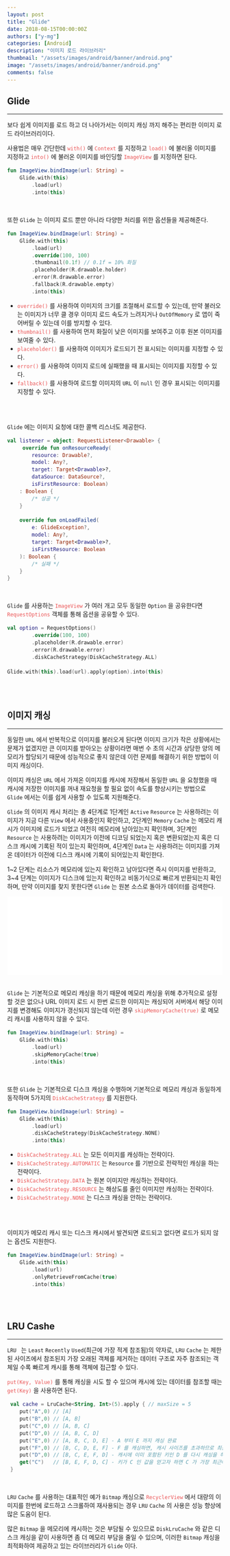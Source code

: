 ```yaml
---
layout: post
title: "Glide"
date: 2018-08-15T00:00:00Z
authors: ["y-mg"]
categories: [Android]
description: "이미지 로드 라이브러리"
thumbnail: "/assets/images/android/banner/android.png"
image: "/assets/images/android/banner/android.png"
comments: false
---
```


## Glide
***
보다 쉽게 이미지를 로드 하고 더 나아가서는 이미지 캐싱 까지 해주는 편리한 이미지 로드 라이브러리이다.
<br/>

사용법은 매우 간단한데 <code style="color: #eb5657;">with()</code> 에 <code style="color: #eb5657;">Context</code> 를 지정하고 <code style="color: #eb5657;">load()</code> 에 불러올 이미지를 지정하고 <code style="color: #eb5657;">into()</code> 에 불러온 이미지를 바인딩할 <code style="color: #eb5657;">ImageView</code> 를 지정하면 된다.

```kotlin
fun ImageView.bindImage(url: String) =
    Glide.with(this)
        .load(url)
        .into(this)
```
<br/>

또한 `Glide` 는 이미지 로드 뿐만 아니라 다양한 처리를 위한 옵션들을 제공해준다.

```kotlin
fun ImageView.bindImage(url: String) =
    Glide.with(this)
        .load(url)
        .override(100, 100)
        .thumbnail(0.1f) // 0.1f = 10% 화질
        .placeholder(R.drawable.holder)
        .error(R.drawable.error)
        .fallback(R.drawable.empty)
        .into(this)
```
- <code style="color: #eb5657;">override()</code> 를 사용하여 이미지의 크기를 조절해서 로드할 수 있는데, 만약 불러오는 이미지가 너무 클 경우 이미지 로드 속도가 느려지거나 `OutOfMemory` 로 앱이 죽어버릴 수 있는데 이를 방지할 수 있다.
- <code style="color: #eb5657;">thumbnail()</code> 를 사용하여 먼저 화질이 낮은 이미지를 보여주고 이후 원본 이미지를 보여줄 수 있다.
- <code style="color: #eb5657;">placeholder()</code> 를 사용하여 이미지가 로드되기 전 표시되는 이미지를 지정할 수 있다.
- <code style="color: #eb5657;">error()</code> 를 사용하여 이미지 로드에 실패했을 때 표시되는 이미지를 지정할 수 있다.
- <code style="color: #eb5657;">fallback()</code> 를 사용하여 로드할 이미지의 `URL` 이 `null` 인 경우 표시되는 이미지를 지정할 수 있다.
<br/>
<br/>

`Glide` 에는 이미지 요청에 대한 콜백 리스너도 제공한다.
<br/>

```kotlin
val listener = object: RequestListener<Drawable> {
     override fun onResourceReady(
        resource: Drawable?, 
        model: Any?, 
        target: Target<Drawable>?, 
        dataSource: DataSource?, 
        isFirstResource: Boolean)
    : Boolean {
        /* 성공 */
    }

    override fun onLoadFailed(
        e: GlideException?, 
        model: Any?, 
        target: Target<Drawable>?, 
        isFirstResource: Boolean
    ): Boolean {
        /* 실패 */
    }
}
```
<br/>

`Glide` 를 사용하는 <code style="color: #eb5657;">ImageView</code> 가 여러 개고 모두 동일한 `Option` 을 공유한다면 <code style="color: #eb5657;">RequestOptions</code> 객체를 통해 옵션을 공유할 수 있다.
<br/>

```kotlin
val option = RequestOptions()
        .override(100, 100)
        .placeholder(R.drawable.error)
        .error(R.drawable.error)
        .diskCacheStrategy(DiskCacheStrategy.ALL)

Glide.with(this).load(url).apply(option).into(this)
```
<br/>
<br/>



## 이미지 캐싱
***
동일한 `URL` 에서 반복적으로 이미지를 불러오게 된다면 이미지 크기가 작은 상황에서는 문제가 없겠지만 큰 이미지를 받아오는 상황이라면 매번 수 초의 시간과 상당한 양의 메모리가 할당되기 때문에 성능적으로 좋지 않은데 이런 문제를 해결하기 위한 방법이 이미지 캐싱이다.
<br/>

이미지 캐싱은 `URL` 에서 가져온 이미지를 캐시에 저장해서 동일한 `URL` 을 요청했을 때 캐시에 저장한 이미지를 꺼내 재요청을 할 필요 없이 속도를 향상시키는 방법으로 `Glide` 에서는 이를 쉽게 사용할 수 있도록 지원해준다.
<br/>

`Glide` 의 이미지 캐시 처리는 총 4단계로 1단계인 `Active` `Resource` 는 사용하려는 이미지가 지금 다른 `View` 에서 사용중인지 확인하고, 2단계인 `Memory` `Cache` 는 메모리 캐시가 이미지에 로드가 되었고 여전히 메모리에 남아있는지 확인하며, 3단계인 `Resource` 는 사용하려는 이미지가 이전에 디코딩 되었는지 혹은 변환되었는지 혹은 디스크 캐시에 기록된 적이 있는지 확인하며, 4단계인 `Data` 는 사용하려는 이미지를 가져온 데이터가 이전에 디스크 캐시에 기록이 되어있는지 확인한다.
<br/>

1~2 단계는 리소스가 메모리에 있는지 확인하고 남아있다면 즉시 이미지를 반환하고, 3~4 단계는 이미지가 디스크에 있는지 확인하고 비동기식으로 빠르게 반환되는지 확인하며, 만약 이미지를 찾지 못한다면 `Glide` 는 원본 소스로 돌아가 데이터를 검색한다.
<br/>
 
<div style="
background-color: #ffffff;
background-image: url(/assets/images/android/content/glide-cache.png);
background-size: contain;
background-repeat: no-repeat;
background-position: center center;
">
<img src="/assets/images/android/content/glide-cache.png" style="visibility: hidden;" />
</div>
<br/>

`Glide` 는 기본적으로 메모리 캐싱을 하기 때문에 메모리 캐싱을 위해 추가적으로 설정할 것은 없으나 URL 이미지 로드 시 한번 로드한 이미지는 캐싱되어 서버에서 해당 이미지를 변경해도 이미지가 갱신되지 않는데 이런 경우 <code style="color: #eb5657;">skipMemoryCache(true)</code> 로 메모리 캐시를 사용하지 않을 수 있다.
<br/>

```kotlin
fun ImageView.bindImage(url: String) =
    Glide.with(this)
        .load(url)
        .skipMemoryCache(true)
        .into(this)
```
<br/>

또한 `Glide` 는 기본적으로 디스크 캐싱을 수행하며 기본적으로 메모리 캐싱과 동일하게 동작하며 5가지의 <code style="color: #eb5657;">DiskCacheStrategy</code> 를 지원한다.
<br/>

```kotlin
fun ImageView.bindImage(url: String) =
    Glide.with(this)
        .load(url)
        .diskCacheStrategy(DiskCacheStrategy.NONE)
        .into(this)
```
- <code style="color: #eb5657;">DiskCacheStrategy.ALL</code> 는 모든 이미지를 캐싱하는 전략이다.
- <code style="color: #eb5657;">DiskCacheStrategy.AUTOMATIC</code> 는 `Resource` 를 기반으로 전략적인 캐싱을 하는 전략이다.
- <code style="color: #eb5657;">DiskCacheStrategy.DATA</code> 는 원본 이미지만 캐싱하는 전략이다.
- <code style="color: #eb5657;">DiskCacheStrategy.RESOURCE</code> 는 해상도를 줄인 이미지만 캐싱하는 전략이다.
- <code style="color: #eb5657;">DiskCacheStrategy.NONE</code> 는 디스크 캐싱을 안하는 전략이다.
<br/>
<br/>

이미지가 메모리 캐시 또는 디스크 캐시에서 발견되면 로드되고 없다면 로드가 되지 않는 옵션도 지원한다.
<br/>

```kotlin
fun ImageView.bindImage(url: String) =
    Glide.with(this)
        .load(url)
        .onlyRetrieveFromCache(true)
        .into(this)
```
<br/>
<br/>



## LRU Cashe
***
`LRU ` 는 `Least` `Recently` `Used`(최근에 가장 적게 참조됨)의 약자로, `LRU` `Cache` 는 제한된 사이즈에서 참조된지 가장 오래된 객체를 제거하는 데이터 구조로 자주 참조되는 객체일 수록 빠르게 캐시를 통해 객체에 접근할 수 있다.
<br>

<code style="color: #eb5657;">put(Key, Value)</code> 를 통해 캐싱을 시도 할 수 있으며 캐시에 있는 데이터를 참조할 때는 <code style="color: #eb5657;">get(Key)</code> 을 사용하면 된다.
<bt/>

```kotlin
 val cache = LruCache<String, Int>(5).apply { // maxSize = 5
    put("A",0) // [A]
    put("B",0) // [A, B]
    put("C",0) // [A, B, C]
    put("D",0) // [A, B, C, D]
    put("E",0) // [A, B, C, D, E] - A 부터 E 까지 캐싱 완료
    put("F",0) // [B, C, D, E, F] - F 를 캐싱하면, 캐시 사이즈를 초과하므로 최근에 가장 적게 참조된 A 는 제거됨
    put("D",0) // [B, C, E, F, D] - 캐시에 이미 포함된 키인 D 를 다시 캐싱을 하면 D 가 가장 최근에 참조된 키이므로 내부에서 데이터를 재배열하고 최근 참조된 상태로 변경됨
    get("C")   // [B, E, F, D, C] - 키가 C 인 값을 얻고자 하면 C 가 가장 최근에 참조된 키이므로 다시 내부에서 데이터를 재배열 하고 최근 참조된 상태로 변경됨
 } 
```
<br/>

`LRU` `Cache` 를 사용하는 대표적인 예가 `Bitmap` 캐싱으로 <code style="color: #eb5657;">RecyclerView</code> 에서 대량의 이미지를 한번에 로드하고 스크롤하여 재사용되는 경우 `LRU` `Cache` 의 사용은 성능 향상에 많은 도움이 된다. 
<br/>

많은 `Bitmap` 을 메모리에 캐시하는 것은 부담될 수 있으므로 `DiskLruCache` 와 같은 디스크 캐싱을 같이 사용하면 좀 더 메모리 부담을 줄일 수 있으며, 이러한 `Bitmap` 캐싱을 최적화하여 제공하고 있는 라이브러리가 `Glide` 이다.